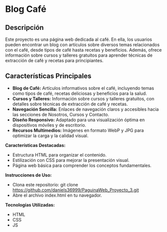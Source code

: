 # Blog Café

## Descripción
Este proyecto es una página web dedicada al café. En ella, los usuarios pueden encontrar un blog con artículos sobre diversos temas relacionados con el café, desde tipos de café hasta recetas y beneficios. Además, ofrece información sobre cursos y talleres gratuitos para aprender técnicas de extracción de café y recetas para principiantes.

## Características Principales
- **Blog de Café:** Artículos informativos sobre el café, incluyendo temas como tipos de café, recetas deliciosas y beneficios para la salud.
- **Cursos y Talleres:** Información sobre cursos y talleres gratuitos, con detalles sobre técnicas de extracción de café y recetas.
- **Navegación Sencilla:** Enlaces de navegación claros y accesibles hacia las secciones de Nosotros, Cursos y Contacto.
- **Diseño Responsivo:** Adaptado para una visualización óptima en dispositivos móviles y de escritorio.
- **Recursos Multimedios:** Imágenes en formato WebP y JPG para optimizar la carga y la calidad visual.


**Características Destacadas:**  
* Estructura HTML para organizar el contenido.
* Estilización con CSS para mejorar la presentación visual.
* Página web básica para comprender los conceptos fundamentales.

**Instrucciones de Uso:**  
* Clona este repositorio: git clone https://github.com/daniels36999/PaguinaWeb_Proyecto_3.git  
* Abre el archivo index.html en tu navegador.

**Tecnologías Utilizadas:**  
* HTML  
* CSS
* JS